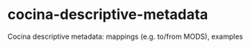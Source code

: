 # cocina-descriptive-metadata
Cocina descriptive metadata:  mappings (e.g. to/from MODS), examples 
